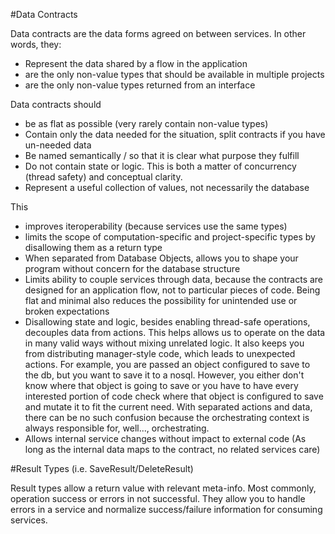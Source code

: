 ﻿#Data Contracts

Data contracts are the data forms agreed on between services.
In other words, they:
 - Represent the data shared by a flow in the application
 - are the only non-value types that should be available in multiple projects 
 - are the only non-value types returned from an interface
 
 Data contracts should
  - be as flat as possible (very rarely contain non-value types)
  - Contain only the data needed for the situation, split contracts if you have un-needed data
  - Be named semantically / so that it is clear what purpose they fulfill
  - Do not contain state or logic. This is both a matter of concurrency (thread safety) and conceptual clarity.
  - Represent a useful collection of values, not necessarily the database

 This
- improves iteroperability (because services use the same types)
- limits the scope of computation-specific and project-specific types by disallowing them as a return type
- When separated from Database Objects, allows you to shape your program without concern for the database structure
- Limits ability to couple services through data, because the contracts are designed for an application flow,
  not to particular pieces of code. Being flat and minimal also reduces the possibility for unintended use or
  broken expectations
- Disallowing state and logic, besides enabling thread-safe operations, decouples data from actions. This helps allows us to
  operate on the data in many valid ways without mixing unrelated logic. It also keeps you from distributing manager-style code, which leads to unexpected actions.
  For example, you are passed an object configured to save to the db, but you want to save it to a nosql. However, you either don't know where that object is going to save
  or you have to have every interested portion of code check where that object is configured to save and mutate it to fit the current need.
  With separated actions and data, there can be no such confusion because the orchestrating context is always responsible for,
  well..., orchestrating.
- Allows internal service changes without impact to external code (As long as the internal data maps to the contract, no related services care)


#Result Types (i.e. SaveResult/DeleteResult)

Result types allow a return value with relevant meta-info. Most commonly, operation success or errors in not successful.
They allow you to handle errors in a service and normalize success/failure information for consuming services.